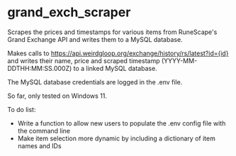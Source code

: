 # grand_exch_scraper
Scrapes the prices and timestamps for various items from RuneScape's Grand Exchange API and writes them to a MySQL database.

Makes calls to https://api.weirdgloop.org/exchange/history/rs/latest?id={id} and writes their name, price and scraped timestamp (YYYY-MM-DDTHH:MM:SS.000Z) to a linked MySQL database.

The MySQL database credentials are logged in the .env file.

So far, only tested on Windows 11.

To do list:
- Write a function to allow new users to populate the .env config file with the command line
- Make item selection more dynamic by including a dictionary of item names and IDs
